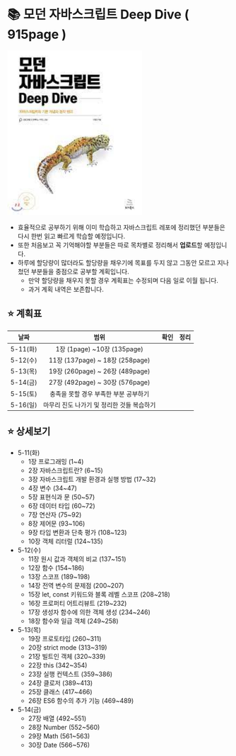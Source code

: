 # 📚 모던 자바스크립트 Deep Dive ( 915page )

<img src="./img/1.jpeg" style="zoom:150%;" />

- 효율적으로 공부하기 위해 이미 학습하고 자바스크립트 레포에 정리했던 부분들은 다시 한번 읽고 빠르게 학습할 예정입니다.
- 또한 처음보고 꼭 기억해야할 부분들은 따로 목차별로 정리해서 **업로드**할 예정입니다.
- 하루에 할당량이 많더라도 할당량을 채우기에 목표를 두지 않고 그동안 모르고 지나첬던 부분들을 중점으로 공부할 계획입니다.
  - 만약 할당량을 채우지 못할 경우 계획표는 수정되며 다음 일로 이월 됩니다.
  - 과거 계획 내역은 보존합니다.



## ⭐ 계획표

|   날짜   |                    범위                    | 확인 | 정리 |
| :------: | :----------------------------------------: | :--: | :--: |
| 5-11(화) |        1장 (1page) ~10장 (135page)         |      |      |
| 5-12(수) |      11장 (137page) ~ 18장 (258page)       |      |      |
| 5-13(목) |      19장 (260page) ~ 26장 (489page)       |      |      |
| 5-14(금) |      27장 (492page) ~ 30장 (576page)       |      |      |
| 5-15(토) |   충족을 못할 경우 부족한 부분 공부하기    |      |      |
| 5-16(일) | 마무리 진도 나가기 및 정리한 것들 복습하기 |      |      |



## ⭐ 상세보기

- 5-11(화)
  - 1장 프로그래밍 (1~4)
  - 2장 자바스크립트란? (6~15)
  - 3장 자바스크립트 개발 환경과 실행 방법 (17~32)
  - 4장 변수 (34~47)
  - 5장 표현식과 문 (50~57)
  - 6장 데이터 타입 (60~72)
  - 7장 연산자 (75~92)
  - 8장 제어문 (93~106)
  - 9장 타입 변환과 단축 평가 (108~123)
  - 10장 객체 리터럴 (124~135)
- 5-12(수)
  - 11장 원시 값과 객체의 비교 (137~151)
  - 12장 함수 (154~186)
  - 13장 스코프 (189~198)
  - 14장 전역 변수의 문제점 (200~207)
  - 15장 let, const 키워드와 블록 레벨 스코프 (208~218)
  - 16장 프로퍼티 어트리뷰트 (219~232)
  - 17장 생성자 함수에 의한 객체 생성 (234~246)
  - 18장 함수와 일급 객체 (249~258)
- 5-13(목)
  - 19장 프로토타입 (260~311)
  - 20장 strict mode (313~319)
  - 21장 빌트인 객체 (320~339)
  - 22장 this (342~354)
  - 23장 실행 컨텍스트 (359~386)
  - 24장 클로저 (389~413)
  - 25장 클래스 (417~466)
  - 26장 ES6 함수의 추가 기능 (469~489)
- 5-14(금)
  - 27장 배열 (492~551)
  - 28장 Number (552~560)
  - 29장 Math (561~563)
  - 30장 Date (566~576)